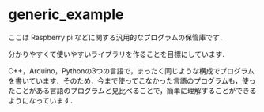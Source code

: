 # generic_example
ここは Raspberry pi などに関する汎用的なプログラムの保管庫です．

分かりやすくて使いやすいライブラリを作ることを目標にしています．

C++，Arduino，Pythonの3つの言語で，まったく同じような構成でプログラムを書いています．そのため，今まで使ってこなかった言語のプログラムも，使ったことがある言語のプログラムと見比べることで，簡単に理解することができるようになっています．